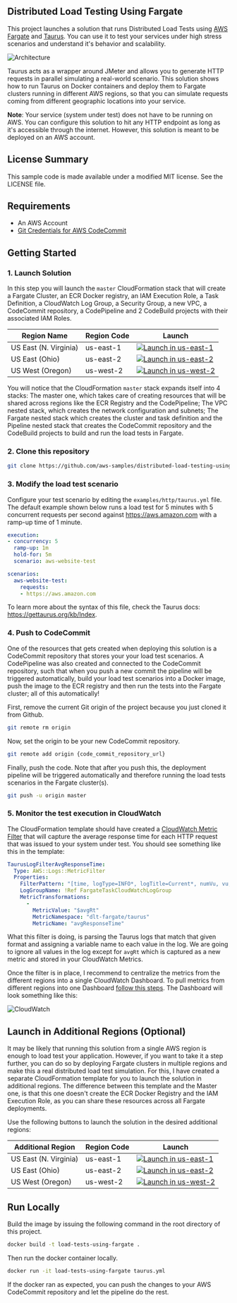 ## Distributed Load Testing Using Fargate

This project launches a solution that runs Distributed Load Tests using 
[AWS Fargate](https://aws.amazon.com/fargate) and [Taurus](https://gettaurus.org). You can use it to test your 
services under high stress scenarios and understand it's behavior and scalability. 

![Architecture](docs/arch.png)

Taurus acts as a wrapper around JMeter and allows you to generate HTTP requests in parallel simulating a 
real-world scenario. This solution shows how to run Taurus on Docker containers and deploy them to Fargate clusters
running in different AWS regions, so that you can simulate requests coming from different geographic locations into 
your service. 

**Note**: Your service (system under test) does not have to be running on AWS. You can configure this solution to hit
any HTTP endpoint as long as it's accessible through the internet. However, this solution is meant to be deployed
on an AWS account. 

## License Summary

This sample code is made available under a modified MIT license. See the LICENSE file.

## Requirements

- An AWS Account
- [Git Credentials for AWS CodeCommit](https://docs.aws.amazon.com/codecommit/latest/userguide/setting-up-gc.html)  

## Getting Started

### 1. Launch Solution

In this step you will launch the `master` CloudFormation stack that will create a Fargate Cluster, an ECR Docker registry, an IAM
Execution Role, a Task Definition, a CloudWatch Log Group, a Security Group, a new VPC, a CodeCommit repository, a CodePipeline 
and 2 CodeBuild projects with their associated IAM Roles. 

Region Name | Region Code | Launch
------|-----|-----
US East (N. Virginia) | us-east-1 | [![Launch in us-east-1](https://camo.githubusercontent.com/210bb3bfeebe0dd2b4db57ef83837273e1a51891/68747470733a2f2f73332e616d617a6f6e6177732e636f6d2f636c6f7564666f726d6174696f6e2d6578616d706c65732f636c6f7564666f726d6174696f6e2d6c61756e63682d737461636b2e706e67)](https://console.aws.amazon.com/cloudformation/home?region=us-east-1#/stacks/new?stackName=DistributedLoadTesting&templateURL=https://s3.amazonaws.com/distributed-load-testing-using-aws-fargate/templates/master.yaml)
US East (Ohio) | us-east-2 | [![Launch in us-east-2](https://camo.githubusercontent.com/210bb3bfeebe0dd2b4db57ef83837273e1a51891/68747470733a2f2f73332e616d617a6f6e6177732e636f6d2f636c6f7564666f726d6174696f6e2d6578616d706c65732f636c6f7564666f726d6174696f6e2d6c61756e63682d737461636b2e706e67)](https://console.aws.amazon.com/cloudformation/home?region=us-east-2#/stacks/new?stackName=DistributedLoadTesting&templateURL=https://s3.amazonaws.com/distributed-load-testing-using-aws-fargate/templates/master.yaml)
US West (Oregon) | us-west-2 | [![Launch in us-west-2](https://camo.githubusercontent.com/210bb3bfeebe0dd2b4db57ef83837273e1a51891/68747470733a2f2f73332e616d617a6f6e6177732e636f6d2f636c6f7564666f726d6174696f6e2d6578616d706c65732f636c6f7564666f726d6174696f6e2d6c61756e63682d737461636b2e706e67)](https://console.aws.amazon.com/cloudformation/home?region=us-west-2#/stacks/new?stackName=DistributedLoadTesting&templateURL=https://s3.amazonaws.com/distributed-load-testing-using-aws-fargate/templates/master.yaml)

You will notice that the CloudFormation `master` stack expands itself into 4 stacks: The master one, which takes care of 
creating resources that will be shared across regions like the ECR Registry and the CodePipeline; The VPC nested stack, 
which creates the network configuration and subnets; The Fargate nested stack which creates the cluster and task definition 
and the Pipeline nested stack that creates the CodeCommit repository and the CodeBuild projects to build and run the 
load tests in Fargate.

### 2. Clone this repository

```bash
git clone https://github.com/aws-samples/distributed-load-testing-using-aws-fargate.git
```

### 3. Modify the load test scenario

Configure your test scenario by editing the `examples/http/taurus.yml` file. The default example shown below runs a load test 
for 5 minutes with 5 concurrent requests per second against https://aws.amazon.com with a ramp-up time of 1 minute. 

```yaml
execution:
- concurrency: 5
  ramp-up: 1m
  hold-for: 5m
  scenario: aws-website-test

scenarios:
  aws-website-test:
    requests:
    - https://aws.amazon.com
```

To learn more about the syntax of this file, check the Taurus docs: https://gettaurus.org/kb/Index.

### 4. Push to CodeCommit

One of the resources that gets created when deploying this solution is a CodeCommit repository that stores your
your load test scenarios. A CodePipeline was also created and connected to the CodeCommit repository, such that when you 
push a new commit the pipeline will be triggered automatically, build your load test scenarios into a Docker image, push 
the image to the ECR registry and then run the tests into the Fargate cluster; all of this automatically!

First, remove the current Git origin of the project because you just cloned it from Github.     

```bash
git remote rm origin
```

Now, set the origin to be your new CodeCommit repository.

```bash
git remote add origin {code_commit_repository_url}
```

Finally, push the code. Note that after you push this, the deployment pipeline will be triggered automatically 
and therefore running the load tests scenarios in the Fargate cluster(s).

```bash
git push -u origin master
```

### 5. Monitor the test execution in CloudWatch

The CloudFormation template should have created a [CloudWatch Metric Filter](https://docs.aws.amazon.com/AmazonCloudWatch/latest/logs/FilterAndPatternSyntax.html)
that will capture the average response time for each HTTP request that was issued to your system under test. You should
see something like this in the template:

```yaml
TaurusLogFilterAvgResponseTime:
  Type: AWS::Logs::MetricFilter
  Properties:
    FilterPattern: "[time, logType=INFO*, logTitle=Current*, numVu, vu, numSucc, succ, numFail, fail, avgRt, x]"
    LogGroupName: !Ref FargateTaskCloudWatchLogGroup
    MetricTransformations:
      -
        MetricValue: "$avgRt"
        MetricNamespace: "dlt-fargate/taurus"
        MetricName: "avgResponseTime"
```

What this filter is doing, is parsing the Taurus logs that match that given format and assigning a variable name to each
value in the log. We are going to ignore all values in the log except for `avgRt` which is captured as a new metric and 
stored in your CloudWatch Metrics. 

Once the filter is in place, I recommend to centralize the metrics from the different regions into a single CloudWatch
Dashboard. To pull metrics from different regions into one Dashboard [follow this steps](https://docs.aws.amazon.com/AmazonCloudWatch/latest/monitoring/cross_region_dashboard.html).
The Dashboard will look something like this:   

![CloudWatch](docs/cloudwatch.jpg)

## Launch in Additional Regions (Optional)

It may be likely that running this solution from a single AWS region is enough to load test your application. However, 
if you want to take it a step further, you can do so by deploying Fargate clusters in multiple regions and make this a 
real distributed load test simulation. For this, I have created a separate CloudFormation template for you to launch the 
solution in additional regions. The difference between this template and the Master one, is that this one doesn't
create the ECR Docker Registry and the IAM Execution Role, as you can share these resources across all Fargate deployments. 

Use the following buttons to launch the solution in the desired additional regions:  

Additional Region | Region Code | Launch
------|-----|-----
US East (N. Virginia) | us-east-1 | [![Launch in us-east-1](https://camo.githubusercontent.com/210bb3bfeebe0dd2b4db57ef83837273e1a51891/68747470733a2f2f73332e616d617a6f6e6177732e636f6d2f636c6f7564666f726d6174696f6e2d6578616d706c65732f636c6f7564666f726d6174696f6e2d6c61756e63682d737461636b2e706e67)](https://console.aws.amazon.com/cloudformation/home?region=us-east-1#/stacks/new?stackName=DistributedLoadTesting&templateURL=https://s3.amazonaws.com/distributed-load-testing-using-aws-fargate/templates/additional-region.yaml)
US East (Ohio) | us-east-2 | [![Launch in us-east-2](https://camo.githubusercontent.com/210bb3bfeebe0dd2b4db57ef83837273e1a51891/68747470733a2f2f73332e616d617a6f6e6177732e636f6d2f636c6f7564666f726d6174696f6e2d6578616d706c65732f636c6f7564666f726d6174696f6e2d6c61756e63682d737461636b2e706e67)](https://console.aws.amazon.com/cloudformation/home?region=us-east-2#/stacks/new?stackName=DistributedLoadTesting&templateURL=https://s3.amazonaws.com/distributed-load-testing-using-aws-fargate/templates/additional-region.yaml)
US West (Oregon) | us-west-2 | [![Launch in us-west-2](https://camo.githubusercontent.com/210bb3bfeebe0dd2b4db57ef83837273e1a51891/68747470733a2f2f73332e616d617a6f6e6177732e636f6d2f636c6f7564666f726d6174696f6e2d6578616d706c65732f636c6f7564666f726d6174696f6e2d6c61756e63682d737461636b2e706e67)](https://console.aws.amazon.com/cloudformation/home?region=us-west-2#/stacks/new?stackName=DistributedLoadTesting&templateURL=https://s3.amazonaws.com/distributed-load-testing-using-aws-fargate/templates/additional-region.yaml)
   

## Run Locally

Build the image by issuing the following command in the root directory of this project.

```bash
docker build -t load-tests-using-fargate .
```

Then run the docker container locally.

```bash
docker run -it load-tests-using-fargate taurus.yml
```

If the docker ran as expected, you can push the changes to your AWS CodeCommit repository and let the pipeline 
do the rest.